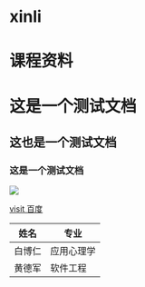 # xinli
# 课程资料
# 这是一个测试文档
## 这也是一个测试文档
### 这是一个测试文档
![](https://ss1.baidu.com/6ONXsjip0QIZ8tyhnq/it/u=2278874371,3682636674&fm=58)

[visit 百度](www.baidu.com)

姓名 | 专业
------|------
白博仁 | 应用心理学
黄德军 | 软件工程
